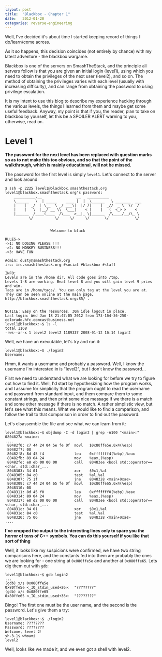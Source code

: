 ```yaml
---
layout: post
title:  "Blackbox - Chapter 1"
date:   2012-01-20
categories: reverse-engineering
---
```


Well, I've decided it's about time I started keeping record of things I do/learn/come across.

As it so happens, this decision coincides (not entirely by chance) with my latest adventure - the blackbox wargame.

Blackbox is one of the servers on SmashTheStack, and the principle all servers follow is that you are given an initial login (level1), using which you need to obtain the privileges of the next user (level2), and so on.
The method of obtaining the privileges varies with each level (usually with increasing difficulty), and can range from obtaining the password to using privilege escalation.

It is my intent to use this blog to describe my experience hacking through the various levels, the things I learned from them and maybe get some useful feedback. Anyway, my point is that if you, the reader, plan to take on blackbox by yourself, let this be a SPOILER ALERT warning to you, otherwise, read on.

# Level 1
__The password for the next level has been replaced with question marks so as to not make this too obvious, and so that the point of the walkthrough, which is mainly educational, will not be missed.__

The password for the first level is simply `level1`. Let's connect to the server and look around:
```
$ ssh -p 2225 level1@blackbox.smashthestack.org
level1@blackbox.smashthestack.org's password: 
    __________.__                __   __________              
    \______   \  | _____    ____ |  | _\______   \ _______  ___
    |    |  _/  | \__  \ _/ ___\|  |/ /|    |  _//  _ \  \/  /
    |    |   \  |__/ __ \\  \___|    < |    |   (  <_> >    < 
    |______  /____(____  /\___  >__|_ \|______  /\____/__/\_ \
           \/          \/     \/     \/       \/            \/


                     Welcome to black

RULES->
->1: NO DOSING PLEASE !!!
->2: NO MONKEY BUSINESS!!!
->3: HAVE FUN

Admin: dusty@smashthestack.org
irc: irc.smashthestack.org #social #blackbox #staff

INFO:
Levels are in the /home dir. All code goes into /tmp.
Levels 1-8 are working. Beat level 8 and you will gain level 9 privs and win.
Tags are in /home/tags/. You can only tag at the level you are at.
They can be seen online at the main page, http://blackbox.smashthestack.org:85/ .

 
NOTICE: Easy on the resources, 30m idle logout in place.
Last login: Wed Jan 18 21:47:05 2012 from 173-164-36-250-colorado.hfc.comcastbusiness.net
level1@blackbox:~$ ls -l
total 1168
-rws--xr-x 1 level2 level2 1189337 2008-01-12 16:14 login2
```

Well, we have an executable, let's try and run it:
```
level1@blackbox:~$ ./login2 
Username:
```

Hmm, it wants a username and probably a password. Well, I know the username I'm interested in is "level2", but I don't know the password...

First we need to understand what we are looking for before we try to figure out how to find it. Well, I'd start by hypothesizing how the program works, and I assume for simplicity that the program ought to read the username and password from standard input, and them compare them to some constant strings, and then print some nice message if we there is a match and some other message if there is no match.
A rather simplistic view, but let's see what this means. What we would like to find a comparison, and follow the trail to that comparison in order to find out the password.

Let's disassemble the file and see what we can learn from it:

```
level1@blackbox:~$ objdump -C -d login2 | grep -A100 "<main>:"
0804827a <main>:
....
 80482f0: c7 44 24 04 5e fe 0f  movl   $0x80ffe5e,0x4(%esp)
 80482f7: 08 
 80482f8: 8d 45 f4              lea    0xfffffff4(%ebp),%eax
 80482fb: 89 04 24              mov    %eax,(%esp)
 80482fe: e8 eb 00 00 00        call   80483ee <bool std::operator==<char, std::char_...
 8048303: 34 01                 xor    $0x1,%al
 8048305: 84 c0                 test   %al,%al
 8048307: 75 1f                 jne    8048328 <main+0xae>
 8048309: c7 44 24 04 65 fe 0f  movl   $0x80ffe65,0x4(%esp)
 8048310: 08 
 8048311: 8d 45 f0              lea    0xfffffff0(%ebp),%eax
 8048314: 89 04 24              mov    %eax,(%esp)
 8048317: e8 d2 00 00 00        call   80483ee <bool std::operator==<char, std::char_...
 804831c: 34 01                 xor    $0x1,%al
 804831e: 84 c0                 test   %al,%al
 8048320: 75 06                 jne    8048328 <main+0xae> 
....
```

__I've cropped the output to the interesting lines only to spare you the horror of tons of C++ symbols. You can do this yourself if you like that sort of thing__

Well, it looks like my suspicions were confirmed, we have two string comparisons here, and the constants fed into them are probably the ones we are looking for - one string at `0x080ffe5e` and another at `0x080ffe65`.
Lets dig them out with `gdb`:

```
level1@blackbox:~$ gdb login2
...
(gdb) x/s 0x080ffe5e
0x80ffe5e <_IO_stdin_used+26>:  "????????"
(gdb) x/s 0x080ffe65
0x80ffe65 <_IO_stdin_used+33>:  "????????"
```

Bingo! The first one must be the user name, and the second is the password. Let's give them a try:

```
level1@blackbox:~$ ./login2 
Username: ????????
Password: ????????
Welcome, level 2!
sh-3.1$ whoami
level2
```

Well, looks like we made it, and we even got a shell with level2.
